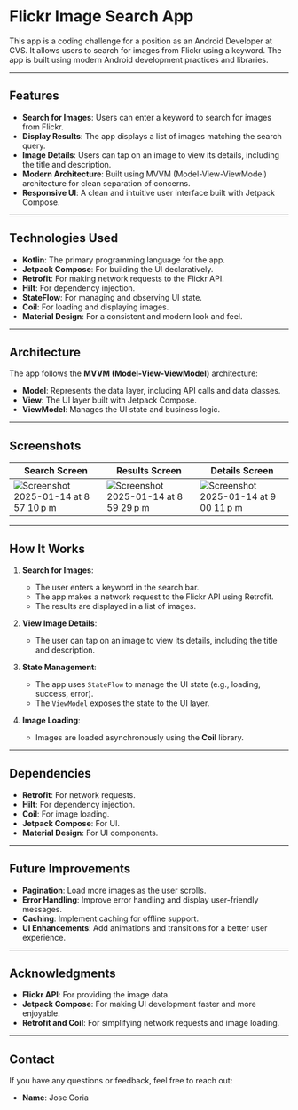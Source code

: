 # Flickr Image Search App

This app is a coding challenge for a position as an Android Developer at CVS. It allows users to search for images from Flickr using a keyword. The app is built using modern Android development practices and libraries.

---

## Features

- **Search for Images**: Users can enter a keyword to search for images from Flickr.
- **Display Results**: The app displays a list of images matching the search query.
- **Image Details**: Users can tap on an image to view its details, including the title and description.
- **Modern Architecture**: Built using MVVM (Model-View-ViewModel) architecture for clean separation of concerns.
- **Responsive UI**: A clean and intuitive user interface built with Jetpack Compose.

---

## Technologies Used

- **Kotlin**: The primary programming language for the app.
- **Jetpack Compose**: For building the UI declaratively.
- **Retrofit**: For making network requests to the Flickr API.
- **Hilt**: For dependency injection.
- **StateFlow**: For managing and observing UI state.
- **Coil**: For loading and displaying images.
- **Material Design**: For a consistent and modern look and feel.

---

## Architecture

The app follows the **MVVM (Model-View-ViewModel)** architecture:

- **Model**: Represents the data layer, including API calls and data classes.
- **View**: The UI layer built with Jetpack Compose.
- **ViewModel**: Manages the UI state and business logic.

---

## Screenshots

| Search Screen | Results Screen | Details Screen |
|---------------|----------------|----------------|
| ![Screenshot 2025-01-14 at 8 57 10 p m](https://github.com/user-attachments/assets/5e446143-6b50-4eac-8528-09a8c52f5988) | ![Screenshot 2025-01-14 at 8 59 29 p m](https://github.com/user-attachments/assets/0a631258-800b-469f-996f-71afc1f1e9f5) | ![Screenshot 2025-01-14 at 9 00 11 p m](https://github.com/user-attachments/assets/21427fda-f03c-4a7f-9f4e-0be5251ec0e9) |


---

## How It Works

1. **Search for Images**:
   - The user enters a keyword in the search bar.
   - The app makes a network request to the Flickr API using Retrofit.
   - The results are displayed in a list of images.

2. **View Image Details**:
   - The user can tap on an image to view its details, including the title and description.

3. **State Management**:
   - The app uses `StateFlow` to manage the UI state (e.g., loading, success, error).
   - The `ViewModel` exposes the state to the UI layer.

4. **Image Loading**:
   - Images are loaded asynchronously using the **Coil** library.

---

## Dependencies

- **Retrofit**: For network requests.
- **Hilt**: For dependency injection.
- **Coil**: For image loading.
- **Jetpack Compose**: For UI.
- **Material Design**: For UI components.

---

## Future Improvements

- **Pagination**: Load more images as the user scrolls.
- **Error Handling**: Improve error handling and display user-friendly messages.
- **Caching**: Implement caching for offline support.
- **UI Enhancements**: Add animations and transitions for a better user experience.

---

## Acknowledgments

- **Flickr API**: For providing the image data.
- **Jetpack Compose**: For making UI development faster and more enjoyable.
- **Retrofit and Coil**: For simplifying network requests and image loading.

---

## Contact

If you have any questions or feedback, feel free to reach out:

- **Name**: Jose Coria
